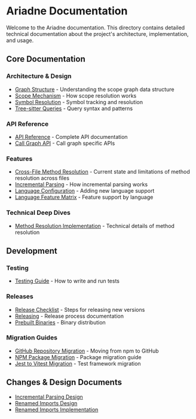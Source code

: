 # Ariadne Documentation

Welcome to the Ariadne documentation. This directory contains detailed technical documentation about the project's architecture, implementation, and usage.

## Core Documentation

### Architecture & Design
- [Graph Structure](./graph-structure.md) - Understanding the scope graph data structure
- [Scope Mechanism](./scope-mechanism.md) - How scope resolution works
- [Symbol Resolution](./symbol-resolution.md) - Symbol tracking and resolution
- [Tree-sitter Queries](./tree-sitter-queries.md) - Query syntax and patterns

### API Reference
- [API Reference](./api-reference.md) - Complete API documentation
- [Call Graph API](./call-graph-api.md) - Call graph specific APIs

### Features
- [Cross-File Method Resolution](./cross-file-method-resolution.md) - Current state and limitations of method resolution across files
- [Incremental Parsing](./incremental-parsing.md) - How incremental parsing works
- [Language Configuration](./language-configuration.md) - Adding new language support
- [Language Feature Matrix](./language-feature-matrix.md) - Feature support by language

### Technical Deep Dives
- [Method Resolution Implementation](./technical/method-resolution-implementation.md) - Technical details of method resolution

## Development

### Testing
- [Testing Guide](./testing-guide.md) - How to write and run tests

### Releases
- [Release Checklist](./release-checklist.md) - Steps for releasing new versions
- [Releasing](./releasing.md) - Release process documentation
- [Prebuilt Binaries](./prebuild-binaries.md) - Binary distribution

### Migration Guides
- [GitHub Repository Migration](./github-repository-migration-guide.md) - Moving from npm to GitHub
- [NPM Package Migration](./npm-package-migration-guide.md) - Package migration guide
- [Jest to Vitest Migration](./jest-to-vitest-migration.md) - Test framework migration

## Changes & Design Documents

- [Incremental Parsing Design](./changes/incremental-parsing.markdown)
- [Renamed Imports Design](./changes/renamed-imports-design.md)
- [Renamed Imports Implementation](./changes/renamed-imports-implementation.md)